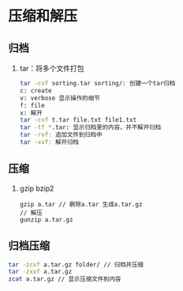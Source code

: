 # 压缩和解压

## 归档

1. tar：将多个文件打包

   ```bash
   tar -cvf sorting.tar sorting/: 创建一个tar归档
   c: create
   v: verbose 显示操作的细节
   f: file
   x: 解开
   tar -cvf t.tar file.txt file1.txt
   tar -tf *.tar: 显示归档里的内容，并不解开归档
   tar -rvf: 追加文件到归档中
   tar -xvf: 解开归档
   ```

## 压缩

1. gzip bzip2

   ```b
   gzip a.tar // 删除a.tar 生成a.tar.gz
   // 解压
   gunzip a.tar.gz
   ```

   

## 归档压缩

```bash
tar -zcvf a.tar.gz folder/ // 归档并压缩
tar -zxvf a.tar.gz
zcat a.tar.gz // 显示压缩文件到内容
```

